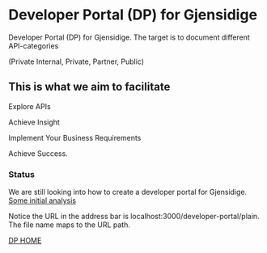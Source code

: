 
# Developer Portal (DP) for Gjensidige

Developer Portal (DP) for Gjensidige.
The target is to document different API-categories

(Private Internal, Private, Partner, Public)



## This is what we aim to facilitate

Explore APIs

Achieve Insight

Implement Your Business Requirements

Achieve Success.

### Status

We are still looking into how to create a developer portal for Gjensidige.
[Some initial analysis](https://confluence.gjensidige.dev/confluence/pages/viewpage.action?spaceKey=GFIA&title=Alternative+Solutions+DP)

Notice the URL in the address bar is localhost:3000/developer-portal/plain.
The file name maps to the URL path.

[DP HOME](markdown.md)
